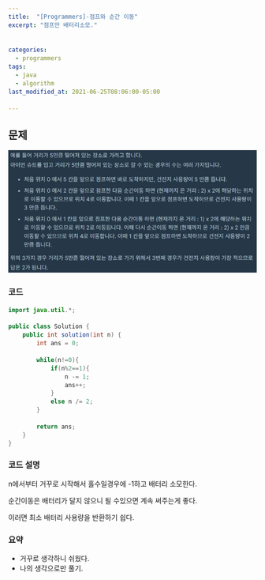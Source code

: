 ```yaml
---
title:  "[Programmers]-점프와 순간 이동"
excerpt: "점프만 배터리소모."


categories:
  - programmers
tags:
  - java
  - algorithm
last_modified_at: 2021-06-25T08:06:00-05:00

---
```


## 문제

![문제](/assets/images/점프와순간이동.JPG)

### 코드

```java
import java.util.*;

public class Solution {
    public int solution(int n) {
        int ans = 0;
        
        while(n!=0){
            if(n%2==1){
                n -= 1;
                ans++;
            }
            else n /= 2;
        }
        
        return ans;
    }
}
```

### 코드 설명

n에서부터 거꾸로 시작해서 홀수일경우에 -1하고 배터리 소모한다.

순간이동은 배터리가 달지 않으니 될 수있으면 계속 써주는게 좋다.

이러면 최소 배터리 사용량을 반환하기 쉽다.


### 요약

- 거꾸로 생각하니 쉬웠다.
- 나의 생각으로만 풀기.